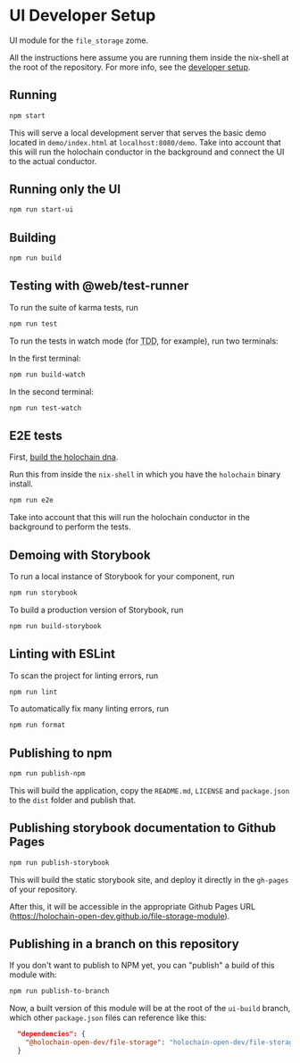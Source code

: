 # UI Developer Setup

UI module for the `file_storage` zome.

All the instructions here assume you are running them inside the nix-shell at the root of the repository. For more info, see the [developer setup](/dev-setup.md).

## Running

```bash
npm start
```

This will serve a local development server that serves the basic demo located in `demo/index.html` at `localhost:8080/demo`.
Take into account that this will run the holochain conductor in the background and connect the UI to the actual conductor.

## Running only the UI

```bash
npm run start-ui
```

## Building

```bash
npm run build
```

## Testing with @web/test-runner

To run the suite of karma tests, run

```bash
npm run test
```

To run the tests in watch mode (for <abbr title="test driven development">TDD</abbr>, for example), run two terminals:

In the first terminal:

```bash
npm run build-watch
```

In the second terminal:

```bash
npm run test-watch
```

## E2E tests

First, [build the holochain dna](/zomes/README.md).

Run this from inside the `nix-shell` in which you have the `holochain` binary install.

```bash
npm run e2e
```

Take into account that this will run the holochain conductor in the background to perform the tests.

## Demoing with Storybook

To run a local instance of Storybook for your component, run

```bash
npm run storybook
```

To build a production version of Storybook, run

```bash
npm run build-storybook
```

## Linting with ESLint

To scan the project for linting errors, run

```bash
npm run lint
```

To automatically fix many linting errors, run

```bash
npm run format
```

## Publishing to npm

```bash
npm run publish-npm
```

This will build the application, copy the `README.md`, `LICENSE` and `package.json` to the `dist` folder and publish that.

## Publishing storybook documentation to Github Pages

```bash
npm run publish-storybook
```

This will build the static storybook site, and deploy it directly in the `gh-pages` of your repository.

After this, it will be accessible in the appropriate Github Pages URL (https://holochain-open-dev.github.io/file-storage-module).

## Publishing in a branch on this repository

If you don't want to publish to NPM yet, you can "publish" a build of this module with:

```bash
npm run publish-to-branch
```

Now, a built version of this module will be at the root of the `ui-build` branch, which other `package.json` files can reference like this:

```json
  "dependencies": {
    "@holochain-open-dev/file-storage": "holochain-open-dev/file-storage#ui-build",
  }
```
